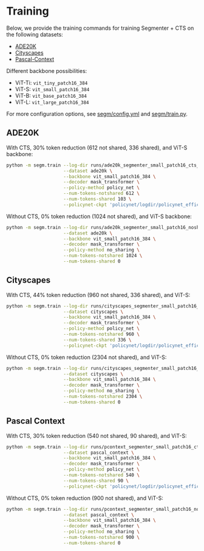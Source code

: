 # Training

Below, we provide the training commands for training Segmenter + CTS on the following datasets:
* [ADE20K](#ade20k)
* [Cityscapes](#cityscapes)
* [Pascal-Context](#pascal-context)

Different backbone possibilities:
* ViT-Ti: `vit_tiny_patch16_384`
* ViT-S: `vit_small_patch16_384`
* ViT-B: `vit_base_patch16_384`
* ViT-L: `vit_large_patch16_384`

For more configuration options, see [segm/config.yml](segm/config.yml) and [segm/train.py](segm/train.py).

## ADE20K

With CTS, 30% token reduction (612 not shared, 336 shared), and ViT-S backbone:

```bash
python -m segm.train --log-dir runs/ade20k_segmenter_small_patch16_cts_612_103 \
                     --dataset ade20k \
                     --backbone vit_small_patch16_384 \
                     --decoder mask_transformer \
                     --policy-method policy_net \
                     --num-tokens-notshared 612 \
                     --num-tokens-shared 103 \
                     --policynet-ckpt 'policynet/logdir/policynet_efficientnet_ade20k/model.pth'
```

Without CTS, 0% token reduction (1024 not shared), and ViT-S backbone:

```bash
python -m segm.train --log-dir runs/ade20k_segmenter_small_patch16_nosharing_1024_0 \
                     --dataset ade20k \
                     --backbone vit_small_patch16_384 \
                     --decoder mask_transformer \
                     --policy-method no_sharing \
                     --num-tokens-notshared 1024 \
                     --num-tokens-shared 0
```

## Cityscapes


With CTS, 44% token reduction (960 not shared, 336 shared), and ViT-S:
```bash
python -m segm.train --log-dir runs/cityscapes_segmenter_small_patch16_cts_960_336 \
                     --dataset cityscapes \
                     --backbone vit_small_patch16_384 \
                     --decoder mask_transformer \
                     --policy-method policy_net \
                     --num-tokens-notshared 960 \
                     --num-tokens-shared 336 \
                     --policynet-ckpt 'policynet/logdir/policynet_efficientnet_cityscapes/model.pth'
```

Without CTS, 0% token reduction (2304 not shared), and ViT-S:
```bash
python -m segm.train --log-dir runs/cityscapes_segmenter_small_patch16_nosharing_2304_0 \
                     --dataset cityscapes \
                     --backbone vit_small_patch16_384 \
                     --decoder mask_transformer \
                     --policy-method no_sharing \
                     --num-tokens-notshared 2304 \
                     --num-tokens-shared 0 
```

## Pascal Context

With CTS, 30% token reduction (540 not shared, 90 shared), and ViT-S:
```bash
python -m segm.train --log-dir runs/pcontext_segmenter_small_patch16_cts_540_90 \
                     --dataset pascal_context \
                     --backbone vit_small_patch16_384 \
                     --decoder mask_transformer \
                     --policy-method policy_net \
                     --num-tokens-notshared 540 \
                     --num-tokens-shared 90 \
                     --policynet-ckpt 'policynet/logdir/policynet_efficientnet_pcontext/model.pth'
```

Without CTS, 0% token reduction (900 not shared), and ViT-S:
```bash
python -m segm.train --log-dir runs/pcontext_segmenter_small_patch16_nosharing_900_0 \
                     --dataset pascal_context \
                     --backbone vit_small_patch16_384 \
                     --decoder mask_transformer \
                     --policy-method no_sharing \
                     --num-tokens-notshared 900 \
                     --num-tokens-shared 0 
```
